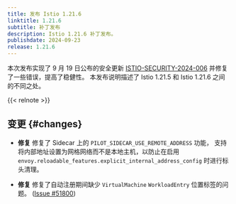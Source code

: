 ```yaml
---
title: 发布 Istio 1.21.6
linktitle: 1.21.6
subtitle: 补丁发布
description: Istio 1.21.6 补丁发布。
publishdate: 2024-09-23
release: 1.21.6
---
```


本次发布实现了 9 月 19 日公布的安全更新 [ISTIO-SECURITY-2024-006](/zh/news/security/istio-security-2024-006)
并修复了一些错误，提高了稳健性。
本发布说明描述了 Istio 1.21.5 和 Istio 1.21.6 之间的不同之处。

{{< relnote >}}

## 变更 {#changes}

- **修复** 修复了 Sidecar 上的 `PILOT_SIDECAR_USE_REMOTE_ADDRESS` 功能，
  支持将内部地址设置为网格网络而不是本地主机，以防止在启用
  `envoy.reloadable_features.explicit_internal_address_config` 时进行标头清理。

- **修复** 修复了自动注册期间缺少 `VirtualMachine` `WorkloadEntry` 位置标签的问题。
  ([Issue #51800](https://github.com/istio/istio/issues/51800))
